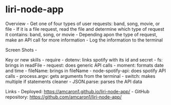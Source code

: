 # liri-node-app

Overview
    - Get one of four types of user requests: band, song, movie, or file
    - If it is a file request, read the file and determine which type of request it contains: band, song, or movie
    - Depending apon the type of request, make an API call for more information
    - Log the information to the terminal

Screen Shots
    - 

Key or new skills
    - require
        - dotenv: links spotify with its id and secret
        - fs: brings in readFile
        - request: does generic API calls 
        - moment: formats date and time
        - fileName: brings in fileName 
        - node-spotify-api: does spotify API calls
    - process.argv: gets arguments from the terminal
    - switch: makes multiple if statements cleaner
    - JSON.parse: parses the API data


Links
    - Deployed: https://amcaron1.github.io/liri-node-app/
    - GitHub repository: https://github.com/amcaron1/liri-node-app/